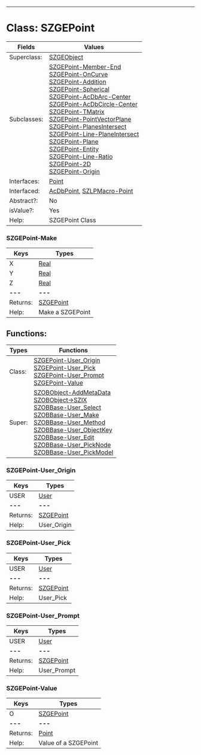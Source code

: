 ---------

# Class:	SZGEPoint

| Fields | Values |
| --------- | --------- |
| Superclass: | [SZGEObject](SZGEObject.html) |
| Subclasses: | [SZGEPoint-Member-End](SZGEPoint-Member-End.html) <br> [SZGEPoint-OnCurve](SZGEPoint-OnCurve.html) <br> [SZGEPoint-Addition](SZGEPoint-Addition.html) <br> [SZGEPoint-Spherical](SZGEPoint-Spherical.html) <br> [SZGEPoint-AcDbArc-Center](SZGEPoint-AcDbArc-Center.html) <br> [SZGEPoint-AcDbCircle-Center](SZGEPoint-AcDbCircle-Center.html) <br> [SZGEPoint-TMatrix](SZGEPoint-TMatrix.html) <br> [SZGEPoint-PointVectorPlane](SZGEPoint-PointVectorPlane.html) <br> [SZGEPoint-PlanesIntersect](SZGEPoint-PlanesIntersect.html) <br> [SZGEPoint-Line-PlaneIntersect](SZGEPoint-Line-PlaneIntersect.html) <br> [SZGEPoint-Plane](SZGEPoint-Plane.html) <br> [SZGEPoint-Entity](SZGEPoint-Entity.html) <br> [SZGEPoint-Line-Ratio](SZGEPoint-Line-Ratio.html) <br> [SZGEPoint-2D](SZGEPoint-2D.html) <br> [SZGEPoint-Origin](SZGEPoint-Origin.html) |
| Interfaces: | [Point](Point.html) |
| Interfaced: | [AcDbPoint](AcDbPoint.html), [SZLPMacro-Point](SZLPMacro-Point.html) |
| Abstract?: | No |
| isValue?: | Yes |
| Help: | SZGEPoint Class |

### SZGEPoint-Make

| Keys | Types |
| --------- | --------- |
| X | [Real](Real.html) |
| Y | [Real](Real.html) |
| Z | [Real](Real.html) |
| **---** | **---** |
| Returns: | [SZGEPoint](SZGEPoint.html) |
| Help: | Make a SZGEPoint |


## Functions:

| Types | Functions |
| --------- | --------- |
| Class: | [SZGEPoint-User_Origin](#SZGEPoint-User_Origin) <br> [SZGEPoint-User_Pick](#SZGEPoint-User_Pick) <br> [SZGEPoint-User_Prompt](#SZGEPoint-User_Prompt) <br> [SZGEPoint-Value](#SZGEPoint-Value) |
| Super: | [SZOBObject-AddMetaData](SZOBObject.html) <br> [SZOBObject->SZIX](SZOBObject.html) <br> [SZOBBase-User_Select](SZOBBase.html) <br> [SZOBBase-User_Make](SZOBBase.html) <br> [SZOBBase-User_Method](SZOBBase.html) <br> [SZOBBase-User_ObjectKey](SZOBBase.html) <br> [SZOBBase-User_Edit](SZOBBase.html) <br> [SZOBBase-User_PickNode](SZOBBase.html) <br> [SZOBBase-User_PickModel](SZOBBase.html) |


### SZGEPoint-User_Origin

| Keys | Types |
| --------- | --------- |
| USER | [User](User.html) |
| **---** | **---** |
| Returns: | [SZGEPoint](SZGEPoint.html) |
| Help: | User_Origin |

### SZGEPoint-User_Pick

| Keys | Types |
| --------- | --------- |
| USER | [User](User.html) |
| **---** | **---** |
| Returns: | [SZGEPoint](SZGEPoint.html) |
| Help: | User_Pick |

### SZGEPoint-User_Prompt

| Keys | Types |
| --------- | --------- |
| USER | [User](User.html) |
| **---** | **---** |
| Returns: | [SZGEPoint](SZGEPoint.html) |
| Help: | User_Prompt |

### SZGEPoint-Value

| Keys | Types |
| --------- | --------- |
| O | [SZGEPoint](SZGEPoint.html) |
| **---** | **---** |
| Returns: | [Point](Point.html) |
| Help: | Value of a SZGEPoint |

